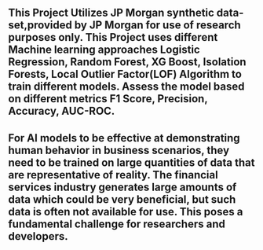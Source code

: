 ## This Project Utilizes JP Morgan synthetic data-set,provided by JP Morgan for use of research purposes only. This Project uses different Machine learning approaches Logistic Regression, Random Forest, XG Boost, Isolation Forests, Local Outlier Factor(LOF) Algorithm to train different models. Assess the model based on different metrics F1 Score, Precision, Accuracy, AUC-ROC. 


## For AI models to be effective at demonstrating human behavior in business scenarios, they need to be trained on large quantities of data that are representative of reality. The financial services industry generates large amounts of data which could be very beneficial, but such data is often not available for use. This poses a fundamental challenge for researchers and developers.
